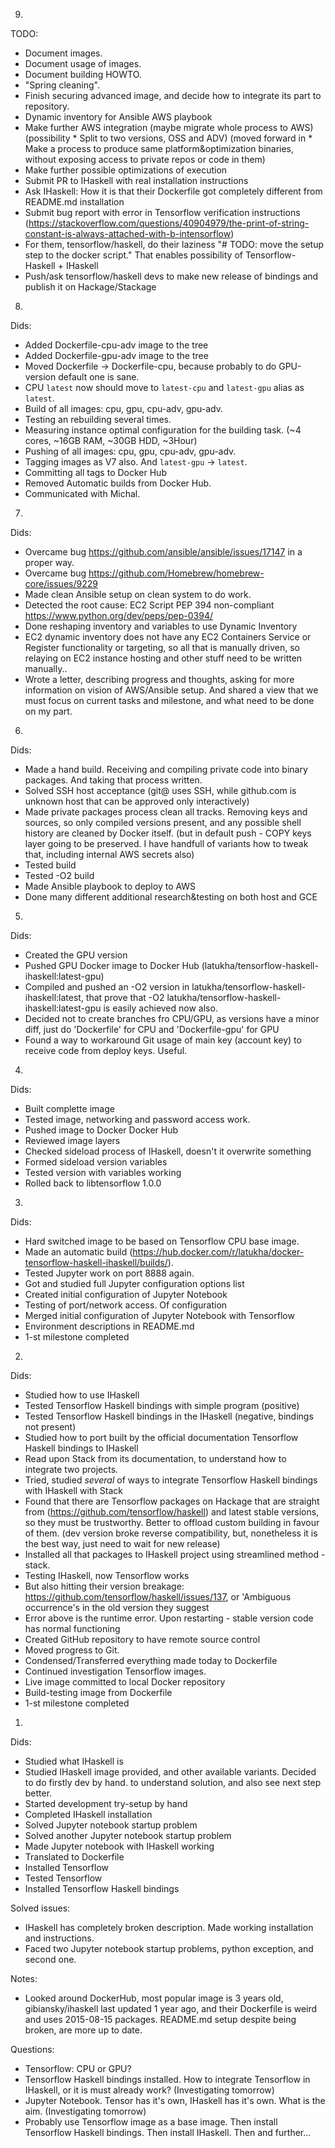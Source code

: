 9.
TODO:
* Document images.
* Document usage of images.
* Document building HOWTO.
* "Spring cleaning".
* Finish securing advanced image, and decide how to integrate its part to repository.
* Dynamic inventory for Ansible AWS playbook
* Make further AWS integration (maybe migrate whole process to AWS)
(possibility * Split to two versions, OSS and ADV)
(moved forward in * Make a process to produce same platform&optimization binaries, without exposing access to private repos or code in them)
* Make  further possible optimizations of execution
* Submit PR to IHaskell with real installation instructions
* Ask IHaskell: How it is that their Dockerfile got completely different from README.md installation
* Submit bug report with error in Tensorflow verification instructions
(https://stackoverflow.com/questions/40904979/the-print-of-string-constant-is-always-attached-with-b-intensorflow)
* For them, tensorflow/haskell, do their laziness "# TODO: move the setup step to the docker script." That enables possibility of Tensorflow-Haskell + IHaskell
* Push/ask tensorflow/haskell devs to make new release of bindings and publish it on Hackage/Stackage


8.
Dids:
* Added Dockerfile-cpu-adv image to the tree
* Added Dockerfile-gpu-adv image to the tree
* Moved Dockerfile -> Dockerfile-cpu, because probably to do GPU-version default one is sane.
* CPU `latest` now should move to `latest-cpu` and `latest-gpu` alias as `latest`.
* Build of all images: cpu, gpu, cpu-adv, gpu-adv.
* Testing an rebuilding several times.
* Measuring instance optimal configuration for the building task. (~4 cores, ~16GB RAM, ~30GB HDD, ~3Hour)
* Pushing of all images: cpu, gpu, cpu-adv, gpu-adv.
* Tagging images as V7 also. And `latest-gpu` -> `latest`.
* Committing all tags to Docker Hub
* Removed Automatic builds from Docker Hub.
* Communicated with Michal.

7.
Dids:
* Overcame bug https://github.com/ansible/ansible/issues/17147 in a proper way.
* Overcame bug https://github.com/Homebrew/homebrew-core/issues/9229
* Made clean Ansible setup on clean system to do work.
* Detected the root cause: EC2 Script PEP 394 non-compliant https://www.python.org/dev/peps/pep-0394/
* Done reshaping inventory and variables to use Dynamic Inventory
* EC2 dynamic inventory does not have any EC2 Containers Service or Register functionality or targeting, so all that is manually driven, so relaying on EC2 instance hosting and other stuff need to be written manually..
* Wrote a letter, describing progress and thoughts, asking for more information on vision of AWS/Ansible setup. And shared a view that we must focus on current tasks and milestone, and what need to be done on my part.

6.
Dids:
* Made a hand build. Receiving and compiling private code into binary packages. And taking that process written.
* Solved SSH host acceptance (git@ uses SSH, while github.com is unknown host that can be approved only interactively)
* Made private packages process clean all tracks. Removing keys and sources, so only compiled versions present, and any possible shell history are cleaned by Docker itself. (but in default push - COPY keys layer going to be preserved. I have handfull of variants how to tweak that, including internal AWS secrets also)
* Tested build
* Tested -O2 build
* Made Ansible playbook to deploy to AWS
* Done many different additional research&testing on both host and GCE

5.
Dids:
* Created the GPU version
* Pushed GPU Docker image to Docker Hub (latukha/tensorflow-haskell-ihaskell:latest-gpu)
* Compiled and pushed an -O2 version in latukha/tensorflow-haskell-ihaskell:latest, that prove that -O2 latukha/tensorflow-haskell-ihaskell:latest-gpu is easily achieved now also.
* Decided not to create branches fro CPU/GPU, as versions have a minor diff, just do 'Dockerfile' for CPU and 'Dockerfile-gpu' for GPU
* Found a way to workaround Git usage of main key (account key) to receive code from deploy keys. Useful.

4.
Dids:
* Built complette image
* Tested image, networking and password access work.
* Pushed image to Docker Docker Hub
* Reviewed image layers
* Checked sideload process of IHaskell, doesn't it overwrite something
* Formed sideload version variables
* Tested version with variables working
* Rolled back to libtensorflow 1.0.0


3.
Dids:
* Hard switched image to be based on Tensorflow CPU base image.
* Made an automatic build (https://hub.docker.com/r/latukha/docker-tensorflow-haskell-ihaskell/builds/).
* Tested Jupyter work on port 8888 again.
* Got and studied full Jupyter configuration options list
* Created initial configuration of Jupyter Notebook
* Testing of port/network access. Of configuration
* Merged initial configuration of Jupyter Notebook with Tensorflow
* Environment descriptions in README.md
* 1-st milestone completed

2.
Dids:
* Studied how to use IHaskell
* Tested Tensorflow Haskell bindings with simple program (positive)
* Tested Tensorflow Haskell bindings in the IHaskell (negative, bindings not present)
* Studied how to port built by the official documentation Tensorflow Haskell bindings to IHaskell
* Read upon Stack from its documentation, to understand how to integrate two projects.
* Tried, studied _several_ of ways to integrate Tensorflow Haskell bindings with IHaskell with Stack
* Found that there are Tensorflow packages on Hackage that are straight from (https://github.com/tensorflow/haskell) and latest stable versions, so they must be trustworthy. Better to offload custom building in favour of them. (dev version broke reverse compatibility, but, nonetheless it is the best way, just need to wait for new release)
* Installed all that packages to IHaskell project using streamlined method - stack.
* Testing IHaskell, now Tensorflow works
* But also hitting their version breakage: https://github.com/tensorflow/haskell/issues/137, or 'Ambiguous occurrence's in the old version they suggest
* Error above is the runtime error. Upon restarting - stable version code has normal functioning
* Created GitHub repository to have remote source control
* Moved progress to Git.
* Condensed/Transferred everything made today to Dockerfile
* Continued investigation Tensorflow images.
* Live image committed to local Docker repository
* Build-testing image from Dockerfile
* 1-st milestone completed

1.
Dids:
* Studied what IHaskell is
* Studied IHaskell image provided, and other available variants. Decided to do firstly dev by hand. to understand solution, and also see next step better.
* Started development try-setup by hand
* Completed IHaskell installation
* Solved Jupyter notebook startup problem
* Solved another Jupyter notebook startup problem
* Made Jupyter notebook with IHaskell working
* Translated to Dockerfile
* Installed Tensorflow
* Tested Tensorflow
* Installed Tensorflow Haskell bindings

Solved issues:
* IHaskell has completely broken description. Made working installation and instructions.
* Faced two Jupyter notebook startup problems, python exception, and second one.

Notes:
* Looked around DockerHub, most popular image is 3 years old, gibiansky/ihaskell last updated 1 year ago, and their Dockerfile is weird and uses 2015-08-15 packages. README.md setup despite being broken, are more up to date. 

Questions:
* Tensorflow: CPU or GPU?
* Tensorflow Haskell bindings installed. How to integrate Tensorflow in IHaskell, or it is must already work? (Investigating tomorrow)
* Jupyter Notebook. Tensor has it's own, IHaskell has it's own. What is the aim. (Investigating tomorrow)
* Probably use Tensorflow image as a base image. Then install Tensorflow Haskell bindings. Then install IHaskell. Then and further...
